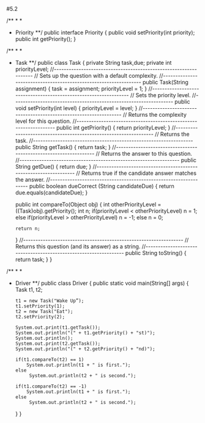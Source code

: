 #5.2


/**
 *
 * 
 * Priority
**/
public interface Priority
{
   public void setPriority(int priority);
   public int getPriority();
}


/**
 * 
 * 
 * Task
**/
public class Task 
{
   private String task,due;
   private int priorityLevel;
   //-----------------------------------------------------------------
   //  Sets up the question with a default complexity.
   //-----------------------------------------------------------------
   public Task(String assignment)
   {
      task = assignment;
      priorityLevel = 1;
   }
   //-----------------------------------------------------------------
   //  Sets the priority level.
   //-----------------------------------------------------------------
   public void setPriority(int level)
   {
      priorityLevel = level;
   }
   //-----------------------------------------------------------------
   //  Returns the complexity level for this question.
   //-----------------------------------------------------------------
   public int getPriority()
   {
      return priorityLevel;
    }
   //-----------------------------------------------------------------
   //  Returns the task.
   //-----------------------------------------------------------------
   public String getTask()
   {
      return task;
    }
   //-----------------------------------------------------------------
   //  Returns the answer to this question.
   //-----------------------------------------------------------------
   public String getDue()
   {
      return due;
   }
   //-----------------------------------------------------------------
   //  Returns true if the candidate answer matches the answer.
   //-----------------------------------------------------------------
   public boolean dueCorrect (String candidateDue)
   {
      return due.equals(candidateDue);
   }
   
   public int compareTo(Object obj)
   {
       int otherPriorityLevel = ((Task)obj).getPriority();
       int n;
       if(priorityLevel < otherPriorityLevel)
            n = 1;
       else if(priorityLevel > otherPriorityLevel)
            n = -1;
       else
            n = 0;
       
       return n;
   }
   //-----------------------------------------------------------------
   //  Returns this question (and its answer) as a string.
   //-----------------------------------------------------------------
   public String toString()
   {
      return task;
   }
}


/**
 * 
 * 
 * Driver
**/
public class Driver
{
   public static void main(String[] args)
   {
       Task t1, t2;
       
       t1 = new Task("Wake Up”);
       t1.setPriority(1);
       t2 = new Task("Eat");
       t2.setPriority(2);
       
       System.out.print(t1.getTask());
       System.out.println("(" + t1.getPriority() + "st)");
       System.out.println();
       System.out.print(t2.getTask());
       System.out.println("(" + t2.getPriority() + "nd)");
       
       if(t1.compareTo(t2) == 1)
           System.out.println(t1 + " is first.");
       else
            System.out.println(t2 + " is second.");
            
       if(t1.compareTo(t2) == -1)
           System.out.println(t1 + " is first.");
       else
            System.out.println(t2 + " is second.");
   }
}
